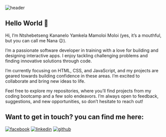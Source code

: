 
![header](https://github.com/user-attachments/assets/38ccd08e-eff0-452f-b9fd-18c40a4b91bd)
## Hello World 👋
Hi, I’m Ntshebetseng Kananelo Yamkela Mamoloi Moloi (yes, it’s a mouthful, but you can call me Nana 😉).

I’m a passionate software developer in training with a love for building and designing interactive apps. I enjoy tackling challenging problems and finding innovative solutions through code.

I’m currently focusing on HTML, CSS, and JavaScript, and my projects are geared towards building confidence in these areas. I’m excited to collaborate and bring new ideas to life.

Feel free to explore my repositories, where you’ll find projects from my coding bootcamp and a few solo endeavors. I’m always open to feedback, suggestions, and new opportunities, so don’t hesitate to reach out!

## Want to get in touch? you can find me here:
[![facebook](https://github.com/shikhar1020jais1/Git-Social/blob/master/Icons/Facebook.png (Facebook))][1]
[![linkedin](https://github.com/shikhar1020jais1/Git-Social/blob/master/Icons/LinkedIn.png (LinkedIn))][4]
[![github](https://github.com/shikhar1020jais1/Git-Social/blob/master/Icons/Github.png (Github))][5]

[1]: https://www.facebook.com/nmoloi3
[4]: https://www.linkedin.com/in/ntshebetseng-moloi-3a2900317/
[5]: https://www.github.com/NtshebetsengM

<!--
**NtshebetsengM/NtshebetsengM** is a ✨ _special_ ✨ repository because its `README.md` (this file) appears on your GitHub profile.

Here are some ideas to get you started:

- 🔭 I’m currently working on ...
- 🌱 I’m currently learning ...
- 👯 I’m looking to collaborate on ...
- 🤔 I’m looking for help with ...
- 💬 Ask me about ...
- 📫 How to reach me: ...
- 😄 Pronouns: ...
- ⚡ Fun fact: ...
-->
